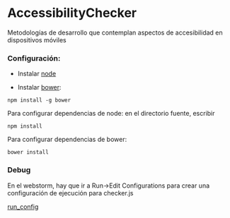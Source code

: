 # AccessibilityChecker  
Metodologías de desarrollo que contemplan aspectos de accesibilidad en dispositivos móviles  

### Configuración:

* Instalar [node](https://nodejs.org/download/)

* Instalar [bower](http://bower.io/):

```
npm install -g bower
```
Para configurar dependencias de node: en el directorio fuente, escribir  

```
npm install
```
Para configurar dependencias de bower: 
```
bower install
```

### Debug
En el webstorm, hay que ir a Run->Edit Configurations para crear una configuración de ejecución para checker.js

[run_config](assets/img/run_config.png)